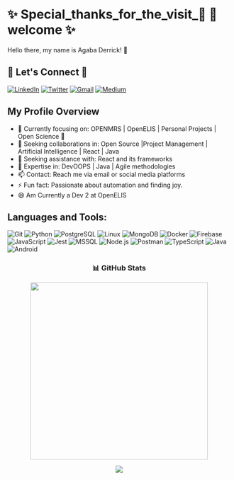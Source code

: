 # ✨ Special_thanks_for_the_visit_🌱 🌱 welcome ✨
Hello there, my name is Agaba Derrick! 👋

## 👯 Let's Connect 👯

[![LinkedIn](https://img.shields.io/badge/LinkedIn-Connect-blue)](https://www.linkedin.com/in/agaba-derrick-41b303221/)
[![Twitter](https://img.shields.io/badge/Twitter-Follow-blue)](https://twitter.com/djunior256)
[![Gmail](https://img.shields.io/badge/Gmail-Email-red)](mailto:agabaderrick18@gmail.com)
[![Medium](https://img.shields.io/badge/Medium-follow-black)](https://medium.com/@agabaderrick18)


## My Profile Overview

- 🔭 Currently focusing on: OPENMRS | OpenELIS | Personal Projects | Open Science 🌱
- 👯 Seeking collaborations in: Open Source |Project Management | Artificial Intelligence | React | Java
- 🤔 Seeking assistance with: React and its frameworks
- 💬 Expertise in: DevOOPS | Java | Agile methodologies
- 📫 Contact: Reach me via email or social media platforms
- ⚡ Fun fact: Passionate about automation and finding joy.
- 😄 Am Currently a Dev 2 at OpenELIS 

## Languages and Tools:

![Git](https://img.shields.io/badge/-Git-F05032?logo=git&logoColor=white&style=plastic)
![Python](https://img.shields.io/badge/-Python-3776AB?logo=python&logoColor=white&style=plastic)
![PostgreSQL](https://img.shields.io/badge/-PostgreSQL-336791?logo=postgresql&logoColor=white&style=plastic)
![Linux](https://img.shields.io/badge/-Linux-FCC624?logo=linux&logoColor=black&style=plastic)
![MongoDB](https://img.shields.io/badge/-MongoDB-47A248?logo=mongodb&logoColor=white&style=plastic)
![Docker](https://img.shields.io/badge/-Docker-2496ED?logo=docker&logoColor=white&style=plastic)
![Firebase](https://img.shields.io/badge/-Firebase-FFCA28?logo=firebase&logoColor=black&style=plastic)
![JavaScript](https://img.shields.io/badge/-JavaScript-F7DF1E?logo=javascript&logoColor=black&style=plastic)
![Jest](https://img.shields.io/badge/-Jest-C21325?logo=jest&logoColor=white&style=plastic)
![MSSQL](https://img.shields.io/badge/-MSSQL-CC2927?logo=microsoft-sql-server&logoColor=white&style=plastic)
![Node.js](https://img.shields.io/badge/-Node.js-339933?logo=node.js&logoColor=white&style=plastic)
![Postman](https://img.shields.io/badge/-Postman-FF6C37?logo=postman&logoColor=white&style=plastic)
![TypeScript](https://img.shields.io/badge/-TypeScript-007ACC?logo=typescript&logoColor=white&style=plastic)
![Java](https://img.shields.io/badge/-Java-007396?logo=java&logoColor=white&style=plastic)
![Android](https://img.shields.io/badge/-Android-3DDC84?logo=android&logoColor=white&style=plastic)


<h3 align="center">📊 GitHub Stats</h3>

<p align="center">
  <img src="https://github-readme-stats.vercel.app/api?username=agaba-derrick&show_icons=true&count_private=true&theme=radical&hide_border=true" width="400" />
</p>

<p align="center">
  <img src="https://github-readme-stats.vercel.app/api/top-langs/?username=agaba-derrick&layout=compact&theme=radical&hide_border=true" />
</p>
